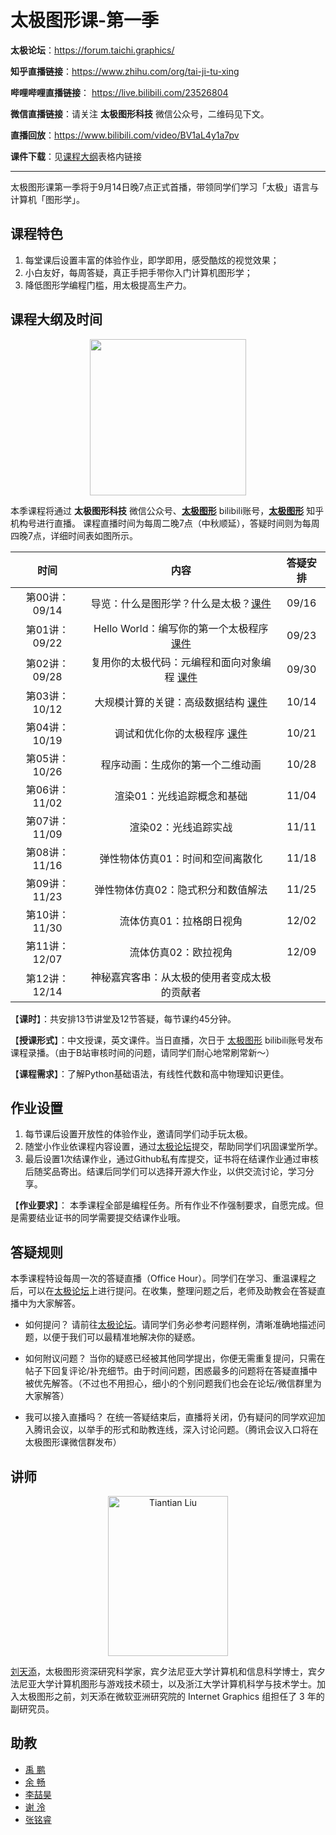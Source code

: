 # 太极图形课-第一季

**太极论坛**：https://forum.taichi.graphics/

**知乎直播链接**：https://www.zhihu.com/org/tai-ji-tu-xing

**哔哩哔哩直播链接**： https://live.bilibili.com/23526804  

**微信直播链接**：请关注 **太极图形科技** 微信公众号，二维码见下文。

**直播回放**：https://www.bilibili.com/video/BV1aL4y1a7pv

**课件下载**：见[课程大纲](#课程大纲及时间)表格内链接

---

太极图形课第一季将于9月14日晚7点正式首播，带领同学们学习「太极」语言与计算机「图形学」。

## 课程特色
1. 每堂课后设置丰富的体验作业，即学即用，感受酷炫的视觉效果；
2. 小白友好，每周答疑，真正手把手带你入门计算机图形学；
3. 降低图形学编程门槛，用太极提高生产力。

## 课程大纲及时间
<p align="center">
 <img width="250" height="250" src="https://forum.taichi.graphics/uploads/default/original/1X/da5eac2bcfb08efc6b4103aa91731fdca6401046.jpeg">
<p>

本季课程将通过 **太极图形科技** 微信公众号、[**太极图形**](https://space.bilibili.com/1779922645) bilibili账号，[**太极图形**](https://www.zhihu.com/org/tai-ji-tu-xing) 知乎机构号进行直播。
课程直播时间为每周二晚7点（中秋顺延），答疑时间则为每周四晚7点，详细时间表如图所示。

<div align="center">

| 时间 	| 内容 	| 答疑安排 	|
|:---:	|:---:	|:---:	|
| 第00讲：09/14 	| 导览：什么是图形学？什么是太极？[课件](./material/00_Intro.pdf) 	| 09/16 	|
| 第01讲：09/22 	| Hello World：编写你的第一个太极程序 [课件](./material/01_Taichi_Basis.pdf) 	| 09/23 	|
| 第02讲：09/28 	| 复用你的太极代码：元编程和面向对象编程 [课件](https://github.com/taichiCourse01/taichiCourse01/blob/main/material/02%20Metaprogramming%20and%20OOP.pdf) 	| 09/30 	|
| 第03讲：10/12 	| 大规模计算的关键：高级数据结构 [课件](./material/03_advanced_data_layouts.pdf)	| 10/14 	|
| 第04讲：10/19 	| 调试和优化你的太极程序 [课件](./material/04_sm_debuge_optimization.pdf) 	| 10/21 	|
| 第05讲：10/26 	| 程序动画：生成你的第一个二维动画 	| 10/28 	|
| 第06讲：11/02 	| 渲染01：光线追踪概念和基础 	| 11/04 	|
| 第07讲：11/09 	| 渲染02：光线追踪实战 	| 11/11 	|
| 第08讲：11/16 	| 弹性物体仿真01：时间和空间离散化 	| 11/18 	|
| 第09讲：11/23 	| 弹性物体仿真02：隐式积分和数值解法 	| 11/25 	|
| 第10讲：11/30 	| 流体仿真01：拉格朗日视角 	| 12/02 	|
| 第11讲：12/07 	| 流体仿真02：欧拉视角 	| 12/09 	|
| 第12讲：12/14 	| 神秘嘉宾客串：从太极的使用者变成太极的贡献者 	|  	|
</div>

【**课时**】：共安排13节讲堂及12节答疑，每节课约45分钟。

【**授课形式**】：中文授课，英文课件。当日直播，次日于 [太极图形](https://space.bilibili.com/1779922645) bilibili账号发布课程录播。（由于B站审核时间的问题，请同学们耐心地常刷常新～）

【**课程需求**】：了解Python基础语法，有线性代数和高中物理知识更佳。

## 作业设置
1. 每节课后设置开放性的体验作业，邀请同学们动手玩太极。
2. 随堂小作业依课程内容设置，通过[太极论坛](https://forum.taichi.graphics/)提交，帮助同学们巩固课堂所学。
3. 最后设置1次结课作业，通过Github私有库提交，证书将在结课作业通过审核后随奖品寄出。结课后同学们可以选择开源大作业，以供交流讨论，学习分享。

【**作业要求**】：
本季课程全部是编程任务。所有作业不作强制要求，自愿完成。但是需要结业证书的同学需要提交结课作业哦。

## 答疑规则
本季课程特设每周一次的答疑直播（Office Hour）。同学们在学习、重温课程之后，可以在[太极论坛](https://forum.taichi.graphics/)上进行提问。在收集，整理问题之后，老师及助教会在答疑直播中为大家解答。

* 如何提问？
请前往[太极论坛](https://forum.taichi.graphics/)。请同学们务必参考问题样例，清晰准确地描述问题，以便于我们可以最精准地解决你的疑惑。

* 如何附议问题？
当你的疑惑已经被其他同学提出，你便无需重复提问，只需在帖子下回复评论/补充细节。由于时间问题，困惑最多的问题将在答疑直播中被优先解答。（不过也不用担心，细小的个别问题我们也会在论坛/微信群里为大家解答）

* 我可以接入直播吗？
在统一答疑结束后，直播将关闭，仍有疑问的同学欢迎加入腾讯会议，以举手的形式和助教连线，深入讨论问题。（腾讯会议入口将在太极图形课微信群发布）

## 讲师
<p align="center">
<img src="https://tiantianliu.cn/images/profile/tiantian_1.jpg" alt="Tiantian Liu" width="192" height="256">
<p>

[刘天添](https://tiantianliu.cn/)，太极图形资深研究科学家，宾夕法尼亚大学计算机和信息科学博士，宾夕法尼亚大学计算机图形与游戏技术硕士，以及浙江大学计算机科学与技术学士。加入太极图形之前，刘天添在微软亚洲研究院的 Internet Graphics 组担任了 3 年的副研究员。

## 助教
* [禹 鹏](https://yupengvr.github.io)
* [余 畅](https://github.com/g1n0st)
* [李喆昊](https://github.com/Ricahrd-Li)
* [谢 泠](https://github.com/Jack12xl)
* [张铭睿](https://github.com/erizmr)
